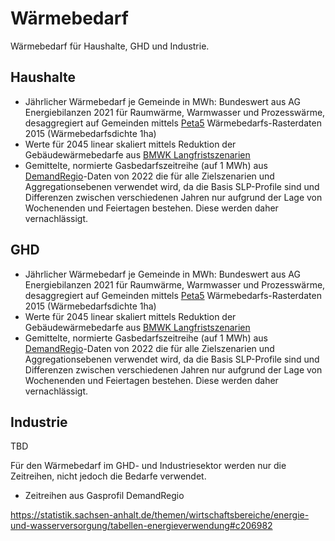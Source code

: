 # Wärmebedarf

Wärmebedarf für Haushalte, GHD und Industrie.

## Haushalte

- Jährlicher Wärmebedarf je Gemeinde in MWh: Bundeswert aus AG Energiebilanzen
  2021 für Raumwärme, Warmwasser und Prozesswärme, desaggregiert auf Gemeinden
  mittels [Peta5](../../raw/seenergies_peta5/dataset.md)
  Wärmebedarfs-Rasterdaten 2015 (Wärmebedarfsdichte 1ha)
- Werte für 2045 linear skaliert mittels Reduktion der Gebäudewärmebedarfe aus
  [BMWK Langfristszenarien](../../preprocessed/bmwk_long_term_scenarios/dataset.md)
- Gemittelte, normierte Gasbedarfszeitreihe (auf 1 MWh) aus
  [DemandRegio](../../preprocessed/demandregio/dataset.md)-Daten von 2022 die
  für alle Zielszenarien und Aggregationsebenen verwendet wird, da die Basis
  SLP-Profile sind und Differenzen zwischen verschiedenen Jahren nur aufgrund
  der Lage von Wochenenden und Feiertagen bestehen. Diese werden daher
  vernachlässigt.

## GHD

- Jährlicher Wärmebedarf je Gemeinde in MWh: Bundeswert aus AG Energiebilanzen
  2021 für Raumwärme, Warmwasser und Prozesswärme, desaggregiert auf Gemeinden
  mittels [Peta5](../../raw/seenergies_peta5/dataset.md)
  Wärmebedarfs-Rasterdaten 2015 (Wärmebedarfsdichte 1ha)
- Werte für 2045 linear skaliert mittels Reduktion der Gebäudewärmebedarfe aus
  [BMWK Langfristszenarien](../../preprocessed/bmwk_long_term_scenarios/dataset.md)
- Gemittelte, normierte Gasbedarfszeitreihe (auf 1 MWh) aus
  [DemandRegio](../../preprocessed/demandregio/dataset.md)-Daten von 2022 die
  für alle Zielszenarien und Aggregationsebenen verwendet wird, da die Basis
  SLP-Profile sind und Differenzen zwischen verschiedenen Jahren nur aufgrund
  der Lage von Wochenenden und Feiertagen bestehen. Diese werden daher
  vernachlässigt.

## Industrie

TBD

Für den Wärmebedarf im GHD- und Industriesektor werden nur die Zeitreihen,
nicht jedoch die Bedarfe verwendet.
- Zeitreihen aus Gasprofil DemandRegio

https://statistik.sachsen-anhalt.de/themen/wirtschaftsbereiche/energie-und-wasserversorgung/tabellen-energieverwendung#c206982
